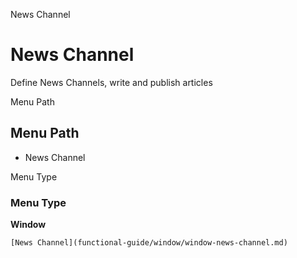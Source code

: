 
News Channel
# News Channel


Define News Channels, write and publish articles

Menu Path
## Menu Path



- News Channel

Menu Type
### Menu Type

**Window**


```
[News Channel](functional-guide/window/window-news-channel.md)
```